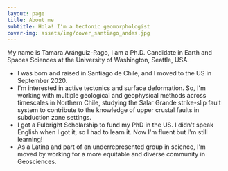 ```yaml
---
layout: page
title: About me
subtitle: Hola! I'm a tectonic geomorphologist 
cover-img: assets/img/cover_santiago_andes.jpg
---
```


My name is Tamara Aránguiz-Rago, I am a Ph.D. Candidate in Earth and Spaces Sciences at the University of Washington, Seattle, USA. 

- I was born and raised in Santiago de Chile, and I moved to the US in September 2020.
- I'm interested in active tectonics and surface deformation. So, I'm working with multiple geological and geophysical methods across timescales in Northern Chile, studying the Salar Grande strike-slip fault system to contribute to the knowledge of  upper crustal faults in subduction zone settings.
- I got a Fulbright Scholarship to fund my PhD in the US. I didn't speak English when I got it, so I had to learn it. Now I'm fluent but I'm still learning! 
- As a Latina and part of an underrepresented group in science, I'm moved by working for a more equitable and diverse community in Geosciences. 


